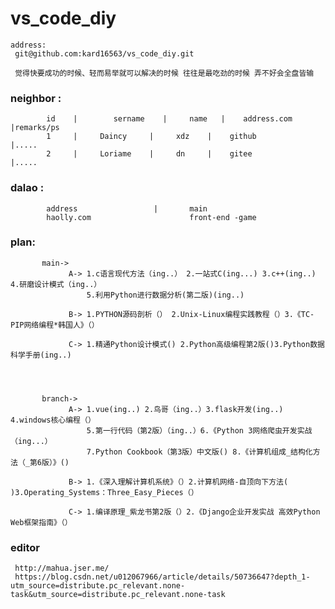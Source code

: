 # vs_code_diy
    address:
     git@github.com:kard16563/vs_code_diy.git
	 
	 觉得快要成功的时候、轻而易举就可以解决的时候 往往是最吃劲的时候 弄不好会全盘皆输
	 
### neighbor : 
            id    |        sername    |     name   |    address.com      |remarks/ps
            1     |     Daincy     |     xdz    |    github           |.....
            2     |     Loriame    |     dn     |    gitee            |.....

### dalao :
            address                 |       main           
            haolly.com                      front-end -game

### plan:
           main->
                 A-> 1.c语言现代方法（ing..） 2.一站式C(ing...) 3.c++(ing..) 4.研磨设计模式（ing..）
                     5.利用Python进行数据分析(第二版)(ing..)
					 
                 B-> 1.PYTHON源码剖析（） 2.Unix-Linux编程实践教程（）3.《TC-PIP网络编程*韩国人》（）
				 
                 C-> 1.精通Python设计模式() 2.Python高级编程第2版()3.Python数据科学手册(ing..)
				 
				 
				 
				 
           branch->
                 A-> 1.vue(ing..) 2.鸟哥（ing..）3.flask开发(ing..) 4.windows核心编程（）
                     5.第一行代码（第2版）（ing..）6.《Python 3网络爬虫开发实战（ing...）
                     7.Python Cookbook（第3版）中文版() 8.《计算机组成_结构化方法（_第6版）》()
					 
                 B-> 1.《深入理解计算机系统》（）2.计算机网络-自顶向下方法( )3.Operating_Systems：Three_Easy_Pieces（）
				 
                 C-> 1.编译原理_紫龙书第2版（）2.《Django企业开发实战 高效Python Web框架指南》（）
				 

###  editor 
     http://mahua.jser.me/  
     https://blog.csdn.net/u012067966/article/details/50736647?depth_1-utm_source=distribute.pc_relevant.none-task&utm_source=distribute.pc_relevant.none-task